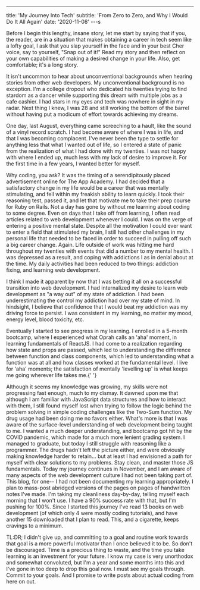 ---
title: 'My Journey Into Tech'
subtitle: 'From Zero to Zero, and Why I Would Do It All Again'
date: '2020-11-08'
---s

Before I begin this lengthy, insane story, let me start by saying that if
you, the reader, are in a situation that makes obtaining a career in tech
seem like a lofty goal, I ask that you slap yourself in the face and in
your best Cher voice, say to yourself, "Snap out of it!" Read my story and
then reflect on your own capabilities of making a desired change in your
life. Also, get comfortable; it's a long story.


It isn't uncommon to hear about unconventional backgrounds when hearing
stories from other web developers. My unconventional background is no
exception. I'm a college dropout who dedicated his twenties trying to find
stardom as a dancer while supporting this dream with multiple jobs as a
cafe cashier. I had stars in my eyes and tech was nowhere in sight in my
radar. Next thing I knew, I was 28 and still working the bottom of the
barrel without having put a modicum of effort towards achieving my dreams.


One day, last August, everything came screeching to a hault, like the sound of a vinyl
record scratch. I had become aware of where I was in life, and that I was
becoming complacent. I've never been the type to settle for anything less
that what I wanted out of life, so I entered a state of panic from the
realization of what I had done with my twenties. I was not happy with
where I ended up, much less with my lack of desire to improve it. For the first time in a few years, I wanted better for myself.


Why coding, you ask? It was the timing of a serendipitously placed
advertisement online for The App Academy. I had decided that a satisfactory change in my life would be a career that was mentally stimulating, and fell within my freakish ability to learn quickly. I took their reasoning test, passed it, and let that motivate me to take their prep course for Ruby on
Rails. Not a day has gone by without me learning about coding to some
degree. Even on days that I take off from learning, I often read articles
related to web development whenever I could. I was on the verge of
entering a positive mental state. Despite all the motivation I could ever
want to enter a field that stimulated my brain, I still had other
challenges in my personal life that needed to be faced in order to succeed
in pulling off such a big career change. Again. Life outside of work was
hitting me hard throughout my twenties with events that did a number to my
mental health. I was depressed as a result, and coping with addictions I
as in denial about at the time. My daily activities had been reduced to
two things: addiction fixing, and learning web development.


I think I made it apparent by now that I was betting it all on a
successful transition into web development. I had internalized my desire
to learn web development as "a way out" of my state of addiction. I had
been underestimating the control my addiction had over my state of mind.
In hindsight, I believe that confidence that I would beat my addiction was
my driving force to persist. I was consistent in my learning, no matter my
mood, energy level, blood toxicity, etc.


Eventually I started to see progress in my
learning. I enrolled in a 5-month bootcamp, where I experienced what Oprah calls an 'aha' moment, in learning
fundamentals of ReactJS. I had come to a realization regarding how state
and props are passed, which led to understanding the difference between
function and class components, which led to understanding what a function
was at all and how classes worked at the fundamental level. I live for
'aha' moments; the satisfaction of mentally 'levelling up' is what keeps
me going wherever life takes me.{' '}


Although it seems my knowledge was growing, my skills were not progressing fast enough, much to my dismay. It dawned upon me that although I am familiar with JavaScript data structures and how to interact with them, I still found myself lost when trying to follow the logic behind the problem solving in simple coding challenges like the Two-Sum function. My drug usage had been doing me no favors either. What's more is that I was aware of the surface-level understanding of web development being taught to me. I wanted a much deeper understanding, and bootcamp got hit by the COVID pandemic, which made for a much more lenient grading system. I managed to graduate, but today I still struggle with reasoning like a programmer. The drugs hadn't left the picture either, and were obviously making knowledge harder to retain... but at least I had envisioned a path for myself with clear solutions to my problems. Stay clean, and master those JS fundamentals.
Today my journey continues in November, and I am aware of many aspects of the web development culture I had not been taking part of. This blog, for one-- I had not been documenting my learning appropriately. I plan to mass-post abridged versions of the pages on pages of handwritten notes I've made. I'm taking my cleanliness day-by-day, telling myself each morning that I won't use. I have a 90% success rate with that, but I'm pushing for 100%. Since I started this journey I've read 13 books on web development (of which only 4 were mostly coding tutorials), and have another 15 downloaded that I plan to read. This, and a cigarette, keeps cravings to a  minimum.


TL:DR; I didn't give up, and committing to a goal and routine work towards that goal is a more powerful motivator than I once believed it to be. So don't be discouraged. Time is a precious thing to waste, and the time you take learning is an investment for your future. I know my case is very unorthodox and somewhat convoluted, but  I'm a year and some months into this and I've gone in too deep to drop this goal now. I must see my goals through. Commit to your goals. And I promise to write posts about actual coding from here on out.